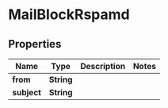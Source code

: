 # MailBlockRspamd

## Properties
Name | Type | Description | Notes
------------ | ------------- | ------------- | -------------
**from** | **String** |  | 
**subject** | **String** |  | 
